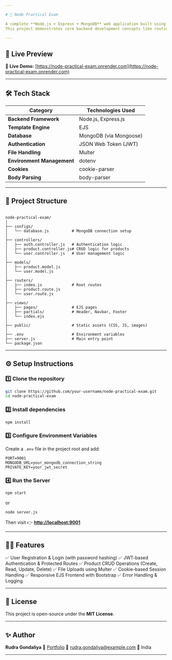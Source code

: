 ```yaml
---

# 🧩 Node Practical Exam

A complete **Node.js + Express + MongoDB** web application built using **EJS templating**, **JWT Authentication**, and **Multer for file uploads**.  
This project demonstrates core backend development concepts like routing, authentication, CRUD operations, and middleware in a modular structure.

---
```


## 🚀 Live Preview

🔗 **Live Demo:** [https://node-practical-exam.onrender.com](https://node-practical-exam.onrender.com)

---

## 🛠️ Tech Stack

| Category | Technologies Used |
|-----------|-------------------|
| **Backend Framework** | Node.js, Express.js |
| **Template Engine** | EJS |
| **Database** | MongoDB (via Mongoose) |
| **Authentication** | JSON Web Token (JWT) |
| **File Handling** | Multer |
| **Environment Management** | dotenv |
| **Cookies** | cookie-parser |
| **Body Parsing** | body-parser |

---

## 📂 Project Structure

```

node-practical-exam/
│
├── configs/
│   └── database.js          # MongoDB connection setup
│
├── controllers/
│   ├── auth.controller.js   # Authentication logic
│   ├── product.controller.js# CRUD logic for products
│   └── user.controller.js   # User management logic
│
├── models/
│   ├── product.model.js
│   └── user.model.js
│
├── routers/
│   ├── index.js             # Root routes
│   ├── product.route.js
│   └── user.route.js
│
├── views/
│   ├── pages/               # EJS pages
│   ├── partials/            # Header, Navbar, Footer
│   └── index.ejs
│
├── public/                  # Static assets (CSS, JS, images)
│
├── .env                     # Environment variables
├── server.js                # Main entry point
└── package.json

````

---

## ⚙️ Setup Instructions

### 1️⃣ Clone the repository
```bash
git clone https://github.com/your-username/node-practical-exam.git
cd node-practical-exam
````

### 2️⃣ Install dependencies

```bash
npm install
```

### 3️⃣ Configure Environment Variables

Create a `.env` file in the project root and add:

```
PORT=9001
MONGODB_URL=your_mongodb_connection_string
PRIVATE_KEY=your_jwt_secret
```

### 4️⃣ Run the Server

```bash
npm start
```

or

```bash
node server.js
```

Then visit 👉 **[http://localhost:9001](http://localhost:9001)**

---

## 🧑‍💻 Features

✅ User Registration & Login (with password hashing)
✅ JWT-based Authentication & Protected Routes
✅ Product CRUD Operations (Create, Read, Update, Delete)
✅ File Uploads using Multer
✅ Cookie-based Session Handling
✅ Responsive EJS Frontend with Bootstrap
✅ Error Handling & Logging

---

## 📜 License

This project is open-source under the **MIT License**.

---

## ✨ Author

**Rudra Gondaliya**
🔗 [Portfolio](https://my-portfolio-opal-beta-59.vercel.app/)
📧 [rudra.gondaliya@example.com](mailto:rudra.gondaliya@example.com)
📍 India

---
